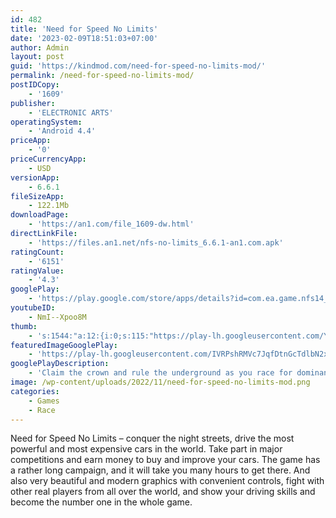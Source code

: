 ```yaml
---
id: 482
title: 'Need for Speed No Limits'
date: '2023-02-09T18:51:03+07:00'
author: Admin
layout: post
guid: 'https://kindmod.com/need-for-speed-no-limits-mod/'
permalink: /need-for-speed-no-limits-mod/
postIDCopy:
    - '1609'
publisher:
    - 'ELECTRONIC ARTS'
operatingSystem:
    - 'Android 4.4'
priceApp:
    - '0'
priceCurrencyApp:
    - USD
versionApp:
    - 6.6.1
fileSizeApp:
    - 122.1Mb
downloadPage:
    - 'https://an1.com/file_1609-dw.html'
directLinkFile:
    - 'https://files.an1.net/nfs-no-limits_6.6.1-an1.com.apk'
ratingCount:
    - '6151'
ratingValue:
    - '4.3'
googlePlay:
    - 'https://play.google.com/store/apps/details?id=com.ea.game.nfs14_row'
youtubeID:
    - NmI--Xpoo8M
thumb:
    - 's:1544:"a:12:{i:0;s:115:"https://play-lh.googleusercontent.com/YIPVKEX-vldJN9ZAyFTaT05Qf53tq90MBZLfrQqaE_C6MZ7kzlloS01EBMkhWixcUvk=w526-h296";i:1;s:115:"https://play-lh.googleusercontent.com/aKXKOVc6-ejZoXMcraRjPBxkreHKI_f95Y6j-JARGhj-j2qs6ma6l_g2WWKjsrCQDmc=w526-h296";i:2;s:115:"https://play-lh.googleusercontent.com/20H0Bq8vG-G9w7Cvg5Kxq4riFHZwvLmjMq27OPOY-foGvh0raewVGzWp11YMvBpnnRA=w526-h296";i:3;s:114:"https://play-lh.googleusercontent.com/S03oXQwkpz3IEz0dsAskYeRrSxnTIMBoOfQOPbPbXHak5ykhIs9UBrgV8vsl1KHIrQ=w526-h296";i:4;s:115:"https://play-lh.googleusercontent.com/rZ6ZXGtvAYFkLtnARlinVqaGbRTuk-kkooLfnIynAUbHt4bxsZpWV49OBFB2eFNAg7c=w526-h296";i:5;s:115:"https://play-lh.googleusercontent.com/vdYD-f9IV35V8DtKguTlxtnGWDVQZ8Cc6bDvkkH6dQxjKmPH6NnQHfansTmUB0DGaOo=w526-h296";i:6;s:115:"https://play-lh.googleusercontent.com/VlMwPf-DZrSewXG4Y6Lpl6-sqd5z8dEt4a60CqjnJWE8MxN-OEB_y6OKThTyJVZIy10=w526-h296";i:7;s:116:"https://play-lh.googleusercontent.com/EBwFdzjUDMCFa1Z-2PuDIE0P_4EObJY970pG4UiQu4X2f51ypeF7nlfywwpbiY-kvazM=w526-h296";i:8;s:114:"https://play-lh.googleusercontent.com/bCIHFiWsST7VmIWmzPM-Xo54gcLX_yDdks1gLQR4cZXiSXO-zNFuOC_vsYQs4ZqIZw=w526-h296";i:9;s:115:"https://play-lh.googleusercontent.com/I-WLN0AS2OOllUXxcsH8T2ok_GobLtjZ5TFbWB37mbQFSfVTcHQnTWzC9X0fbqI7J5Q=w526-h296";i:10;s:115:"https://play-lh.googleusercontent.com/f-hnoJQnAhABDSuvEz-CZEP92GhwKkd6xcqN_mX7PZDf8irnxulXhkKMq6_AJtyZjK4=w526-h296";i:11;s:115:"https://play-lh.googleusercontent.com/CbSV_-fDGXs_aDgayelFZB2qPIjKeKtbRZKJyO7ZippwuZw6Y2f6YTz4J5SBI2XLKKY=w526-h296";}";'
featuredImageGooglePlay:
    - 'https://play-lh.googleusercontent.com/IVRPshRMVc7JqfDtnGcTdlbN2xEW1n1ybADPde8p9ZTRIhb9uNvAaArUObHJbgFZ-y0g'
googlePlayDescription:
    - 'Claim the crown and rule the underground as you race for dominance in the first white-knuckle edition of Need for Speed made just for mobile – from the game developer that brought you Real Racing 3.Build the ride that shows your style with a range of cars and customizations. Launch yourself between chaos and control as you hit the pedal and roll into underground street racing. Takedown the competition, up your rep, then kick into more races, more customizations, and more cars. Make your choices and never look back.This app offers in app purchases. You may disable in app purchases using your device settings.'
image: /wp-content/uploads/2022/11/need-for-speed-no-limits-mod.png
categories:
    - Games
    - Race
---
```


Need for Speed No Limits – conquer the night streets, drive the most powerful and most expensive cars in the world. Take part in major competitions and earn money to buy and improve your cars. The game has a rather long campaign, and it will take you many hours to get there. And also very beautiful and modern graphics with convenient controls, fight with other real players from all over the world, and show your driving skills and become the number one in the whole game.